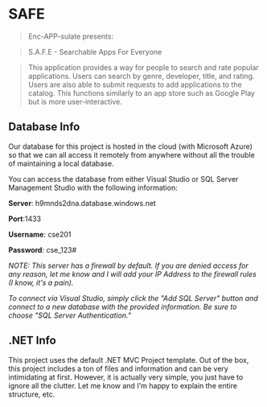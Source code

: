 # SAFE
> Enc-APP-sulate presents:

> S.A.F.E - Searchable Apps For Everyone

> This application provides a way for people to search and rate popular applications. Users can search by genre, developer, title, and rating. Users are also able to submit requests to add applications to the catalog. This functions similarly to an app store such as Google Play but is more user-interactive.

## Database Info
Our database for this project is hosted in the cloud (with Microsoft Azure) so that we can all access it remotely from anywhere without all the trouble of maintaining a local database.

You can access the database from either Visual Studio or SQL Server Management Studio with the following information:

**Server**: h9mnds2dna.database.windows.net

**Port**:1433

**Username**: cse201

**Password**: cse_123#


*NOTE: This server has a firewall by default. If you are denied access for any reason, let me know and I will add your IP Address to the firewall rules (I know, it's a pain).*

*To connect via Visual Studio, simply click the "Add SQL Server" button and connect to a new database with the provided information. Be sure to choose "SQL Server Authentication."*


## .NET Info
This project uses the default .NET MVC Project template. Out of the box, this project includes a ton of files and information and can be very intimidating at first. However, it is actually very simple, you just have to ignore all the clutter. Let me know and I'm happy to explain the entire structure, etc.
